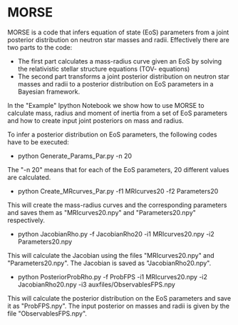 # MORSE
MORSE is a code that infers equation of state (EoS) parameters from a joint posterior distribution on neutron star masses and radii. 
Effectively there are two parts to the code:
 - The first part calculates a mass-radius curve given an EoS by solving the relativistic stellar structure equations (TOV-     equations)
 - The second part transforms a joint posterior distribution on neutron star masses and radii to a posterior distribution on EoS parameters in a Bayesian framework. 

In the "Example" Ipython Notebook we show how to use MORSE to calculate mass, radius and moment of inertia from a set of EoS parameters and how to create input joint posteriors on mass and radius. 

To infer a posterior distribution on EoS parameters, the following codes have to be executed: 
- python Generate_Params_Par.py -n 20 

The "-n 20" means that for each of the EoS parameters, 20 different values are calculated. 

- python Create_MRcurves_Par.py -f1 MRIcurves20 -f2 Parameters20

This will create the mass-radius curves and the corresponding parameters and saves them as "MRIcurves20.npy" and     "Parameters20.npy" respectively.
  
- python JacobianRho.py -f JacobianRho20 -i1 MRIcurves20.npy -i2 Parameters20.npy

This will calculate the Jacobian using the files "MRIcurves20.npy" and "Parameters20.npy". The Jacobian is saved as "JacobianRho20.npy".

- python PosteriorProbRho.py -f ProbFPS -i1 MRIcurves20.npy -i2 JacobianRho20.npy -i3 auxfiles/ObservablesFPS.npy

This will calculate the posterior distribution on the EoS parameters and save it as "ProbFPS.npy". The input posterior on masses and radii is given by the file "ObservablesFPS.npy". 
